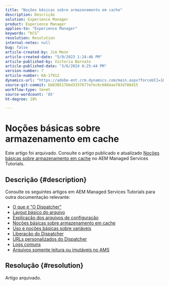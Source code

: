 ```yaml
---
title: "Noções básicas sobre armazenamento em cache"
description: Descrição
solution: Experience Manager
product: Experience Manager
applies-to: "Experience Manager"
keywords: “KCS”
resolution: Resolution
internal-notes: null
bug: false
article-created-by: Jim Menn
article-created-date: "5/9/2023 1:24:46 PM"
article-published-by: Victoria Barnato
article-published-date: "3/6/2024 8:25:44 PM"
version-number: 7
article-number: KA-17912
dynamics-url: "https://adobe-ent.crm.dynamics.com/main.aspx?forceUCI=1&pagetype=entityrecord&etn=knowledgearticle&id=f4bcfadc-6cee-ed11-8849-6045bd006b3d"
source-git-commit: bb830517bbd3337677efec6c6884ae783d788415
workflow-type: tm+mt
source-wordcount: '85'
ht-degree: 10%

---
```


# Noções básicas sobre armazenamento em cache


Este artigo foi arquivado. Consulte o artigo publicado e atualizado [Noções básicas sobre armazenamento em cache](https://experienceleague.adobe.com/docs/experience-manager-learn/ams/dispatcher/understanding-cache.html) no AEM Managed Services Tutorials.

## Descrição {#description}


Consulte os seguintes artigos em AEM Managed Services Tutorials para outra documentação relevante:

- [O que é &quot;O Dispatcher&quot;](https://experienceleague.adobe.com/docs/experience-manager-learn/ams/dispatcher/what-is-the-dispatcher.html)
- [Layout básico do arquivo](https://experienceleague.adobe.com/docs/experience-manager-learn/ams/dispatcher/basic-file-layout.html?lang=en)
- [Explicação dos arquivos de configuração](https://experienceleague.adobe.com/docs/experience-manager-learn/ams/dispatcher/explanation-config-files.html)
- [Noções básicas sobre armazenamento em cache](https://experienceleague.adobe.com/docs/experience-manager-learn/ams/dispatcher/understanding-cache.html)
- [Uso e noções básicas sobre variáveis](https://experienceleague.adobe.com/docs/experience-manager-learn/ams/dispatcher/variables.html)
- [Liberação do Dispatcher](https://experienceleague.adobe.com/docs/experience-manager-learn/ams/dispatcher/disp-flushing.html)
- [URLs personalizados do Dispatcher](https://experienceleague.adobe.com/docs/experience-manager-learn/ams/dispatcher/disp-vanity-url.html)
- [Logs comuns](https://experienceleague.adobe.com/docs/experience-manager-learn/ams/dispatcher/common-logs.html)
- [Arquivos somente leitura ou imutáveis no AMS](https://experienceleague.adobe.com/docs/experience-manager-learn/ams/dispatcher/immutable-files.html)



## Resolução {#resolution}


Artigo arquivado.
